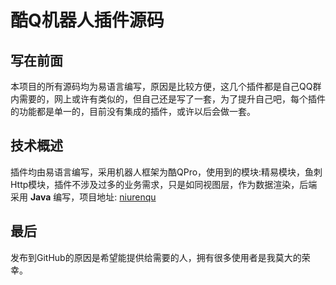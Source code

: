 # 酷Q机器人插件源码

## 写在前面
  本项目的所有源码均为易语言编写，原因是比较方便，这几个插件都是自己QQ群内需要的，网上或许有类似的，但自己还是写了一套，为了提升自己吧，每个插件的功能都是单一的，目前没有集成的插件，或许以后会做一套。

## 技术概述
  插件均由易语言编写，采用机器人框架为酷QPro，使用到的模块:精易模块，鱼刺Http模块，插件不涉及过多的业务需求，只是如同视图层，作为数据渲染，后端采用 __Java__ 编写，项目地址: [niurenqu](https://github.com/SLiGe/niurenqu)

## 最后
  发布到GitHub的原因是希望能提供给需要的人，拥有很多使用者是我莫大的荣幸。
